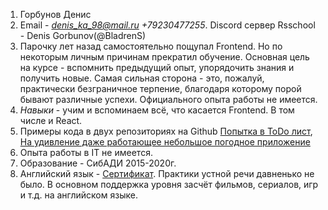1. Горбунов Денис
1. Email - *denis_ka_98@mail.ru* _+79230477255_. Discord сервер Rsschool - Denis Gorbunov(@BladrenS)
1. Парочку лет назад самостоятельно пощупал Frontend. Но по некоторым личным причинам прекратил обучение. Основная цель на курсе - вспомнить предыдущий опыт, упорядочить знания и получить новые. Самая сильная сторона - это, пожалуй, практически безграничное терпение, благодаря которому порой бывают различные успехи. Официального опыта работы не имеется.
1. *Навыки* - учим и вспоминаем всё, что касается Frontend. В том числе и React.
1. Примеры кода в двух репозиториях на Github [Попытка в ToDo лист](https://github.com/BladrenS/ToDo-list), [На удивление даже работающее небольшое погодное приложение](https://github.com/BladrenS/Weather-App)
1. Опыта работы в IT не имеется.
1. Образование - СибАДИ 2015-2020г. 
1. Английский язык - [Сертификат](https://cert.efset.org/weAnWz). Практики устной речи давненько не было. В основном поддержка уровня засчёт фильмов, сериалов, игр и т.д. на английском языке.